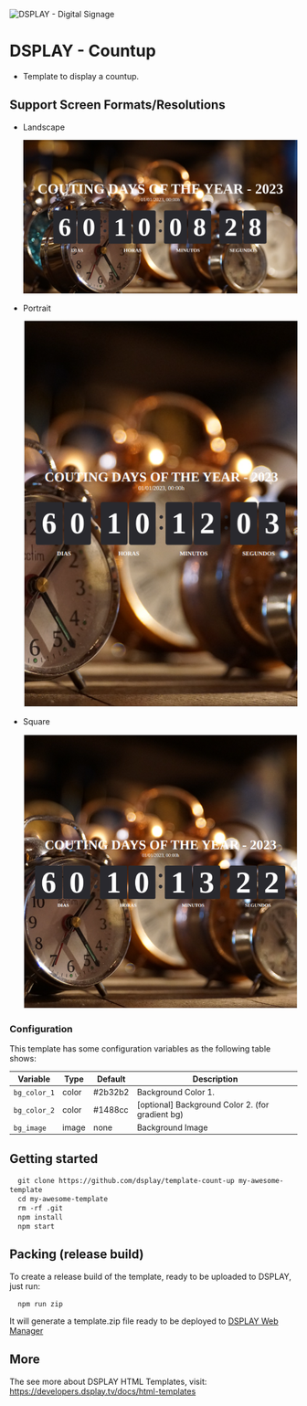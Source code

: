 ![DSPLAY - Digital Signage](https://developers.dsplay.tv/assets/images/dsplay-logo.png)


# DSPLAY - Countup
- Template to display a countup.

## Support Screen Formats/Resolutions

- Landscape

  ![Landscape](docs/screenshots/landscape.png)

- Portrait

  ![Portrait](docs/screenshots/portraid.png)

- Square

  ![Square](docs/screenshots/square.png)

### Configuration

  This template has some configuration variables as the following table shows:

| Variable              | Type    | Default    | Description                                        |
|-----------------------|---------|------------| ---------------------------------------------------|
| `bg_color_1`          | color   | #2b32b2    | Background Color 1.                                |
| `bg_color_2`          | color   | #1488cc    | [optional] Background Color 2. (for gradient bg)   |
| `bg_image`            | image   | none       | Background Image    

## Getting started
```
  git clone https://github.com/dsplay/template-count-up my-awesome-template
  cd my-awesome-template
  rm -rf .git
  npm install
  npm start
```

## Packing (release build)
  To create a release build of the template, ready to be uploaded to DSPLAY, just run:
  ```
    npm run zip
  ```
  It will generate a template.zip file ready to be deployed to [DSPLAY Web Manager](https://manager.dsplay.tv/template/create)

## More

The see more about DSPLAY HTML Templates, visit: https://developers.dsplay.tv/docs/html-templates
